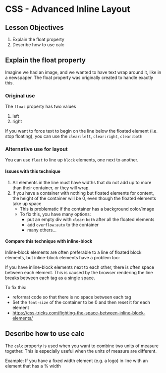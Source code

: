 # CSS - Advanced Inline Layout

## Lesson Objectives

1. Explain the float property
1. Describe how to use calc

## Explain the float property

Imagine we had an image, and we wanted to have text wrap around it, like in a newspaper.  The float property was originally created to handle exactly this.

### Original use

The `float` property has two values

1. left
1. right

If you want to force text to begin on the line below the floated element (i.e. stop floating), you can use the `clear:left`, `clear:right`, `clear:both`

### Alternative use for layout

You can use `float` to line up `block` elements, one next to another.

#### Issues with this technique

1. All elements in the line must have widths that do not add up to more than their container, or they will wrap.
1. If you have a container with nothing but floated elements for content, the height of the container will be 0, even though the floated elements take up space
	- This is problematic if the container has a background color/image
	- To fix this, you have many options:
		- put an empty div with `clear:both` after all the floated elements
		- add `overflow:auto` to the container
		- many others...

#### Compare this technique with inline-block

Inline-block elements are often preferable to a line of floated block elements, but inline-block elements have a problem too:

If you have inline-block elements next to each other, there is often space between each element.  This is caused by the browser rendering the line breaks between each tag as a single space.

To fix this:
- reformat code so that there is no space between each tag
- Set the `font-size` of the container to be 0 and then reset it for each element
- https://css-tricks.com/fighting-the-space-between-inline-block-elements/

## Describe how to use calc

The `calc` property is used when you want to combine two units of measure together.  This is especially useful when the units of measure are different.

Example:
If you have a fixed width element (e.g. a logo) in line with an element that has a % width
